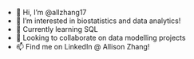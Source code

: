 - 👋 Hi, I’m @allzhang17
- 👀 I’m interested in biostatistics and data analytics!
- 🌱 Currently learning SQL 
- 💞️ Looking to collaborate on data modelling projects 
- 📫 Find me on LinkedIn @ Allison Zhang!

<!---
allzhang17/allzhang17 is a ✨ special ✨ repository because its `README.md` (this file) appears on your GitHub profile.
You can click the Preview link to take a look at your changes.
--->
